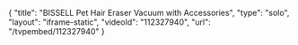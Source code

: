{
    "title": "BISSELL Pet Hair Eraser Vacuum with Accessories",
    "type": "solo",
    "layout": "iframe-static",
    "videoId": "112327940",
    "url": "\/tvpembed\/112327940"
}